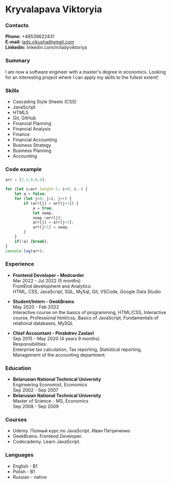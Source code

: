 <!-- Here will be a CV -->
# Kryvalapava Viktoryia
### **Contacts**
**Phone:** +48539622431  
**E-mail:** lady.vikusha@gmail.com  
**Linkedin:** linkedin.com/in/ladyviktoriya  


### **Summary**  
I am now a software engineer with a master's degree in economics. Looking for an interesting project where I can
apply my skills to the fullest extent!  

### **Skills**  

* Cascading Style Sheets (CSS)  
* JavaScript  
* HTML5  
* Git, GitHub
* Financial Planning  
* Financial Analysis  
* Finance  
* Financial Accounting  
* Business Strategy  
* Business Planning  
* Accounting

### **Code example**  

``` JavaScript 
arr = [2,1,9,8,6];

for (let i=arr.length-1; i>0; i--) {
    let a = false;
    for (let j=0; j<i; j++) {
        if (arr[j] > arr[j+1]) {
            a = true;
            let swap;
            swap =arr[j];
            arr[j] = arr[j+1];
            arr[j+1] = swap;
        }
    }
    if(!a) {break};
}
console.log(arr);
```

### **Experience**  

* **Frontend Developer - Medcorder**  
Mar 2022 - Jul 2022 (5 months)  
FrontEnd development and Analytics:  
HTML, CSS, JavaScript, SQL, MySql, Git, VSCode, Google Data Studio  
* **Student/Intern - GeekBrains**  
May 2020 - Feb 2022  
Interactive course on the basics of programming, HTML/CSS, Interactive course, Professional html/css, Basics of JavaScript, Fundamentals of relational databases, MySQL  

* **Chief Accountant - Pinskdrev Zaslavl**  
Sep 2015 - May 2020 (4 years 9 months)  
Responsibilities:  
Enterprise tax calculation, Tax reporting, Statistical reporting, Management of the accounting department.  

### **Education**
* **Belarusian National Technical University**  
Engineering Economist, Economics  
Sep 2002 - Sep 2007  
* **Belarusian National Technical University**  
Master of Science - MS, Economics  
Sep 2008 - Sep 2009  
### **Courses**
* Udemy. Полный курс по JavaScript. Иван Петриченко  
* GeekBrains. Frontend Developer.
* Codecademy. Learn JavaScript.  

### **Languages**  
* English - B1 
* Polish - B1
* Russian - native